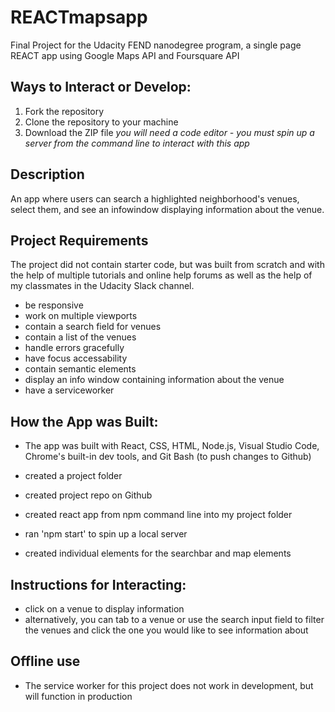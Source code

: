 # REACTmapsapp
Final Project for the Udacity FEND nanodegree program, a single page REACT app using Google Maps API and Foursquare API

## Ways to Interact or Develop:
1. Fork the repository
2. Clone the repository to your machine
3. Download the ZIP file
*you will need a code editor - you must spin up a server from the command line to interact with this app*

## Description
An app where users can search a highlighted neighborhood's venues, select them, and see an infowindow displaying information about the venue.

## Project Requirements
The project did not contain starter code, but was built from scratch and with the help of multiple tutorials and online help forums as well as the help of my classmates in the Udacity Slack channel.
- be responsive 
- work on multiple viewports
- contain a search field for venues
- contain a list of the venues
- handle errors gracefully
- have focus accessability
- contain semantic elements 
- display an info window containing information about the venue
- have a serviceworker

## How the App was Built:
- The app was built with React, CSS, HTML, Node.js, Visual Studio Code, Chrome's built-in dev tools, and Git Bash (to push changes to Github)

- created a project folder
- created project repo on Github
- created react app from npm command line into my project folder
- ran 'npm start' to spin up a local server
- created individual elements for the searchbar and map elements

## Instructions for Interacting:
- click on a venue to display information
- alternatively, you can tab to a venue or use the search input field to filter the venues and click the one you would like to see    information about 

## Offline use
- The service worker for this project does not work in development, but will function in production


